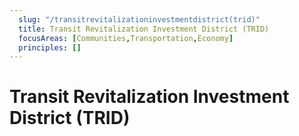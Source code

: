 ```yaml
---
  slug: "/transitrevitalizationinvestmentdistrict(trid)"
  title: Transit Revitalization Investment District (TRID)
  focusAreas: [Communities,Transportation,Economy]
  principles: []
---
```

# Transit Revitalization Investment District (TRID)